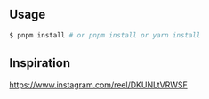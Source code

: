 ## Usage

```bash
$ pnpm install # or pnpm install or yarn install
```

## Inspiration

https://www.instagram.com/reel/DKUNLtVRWSF